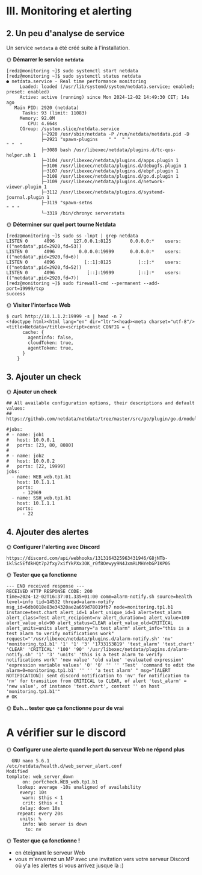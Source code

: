 # III. Monitoring et alerting

## 2. Un peu d'analyse de service

Un service `netdata` a été créé suite à l'installation.

🌞 **Démarrer le service `netdata`**
```
[redz@monitoring ~]$ sudo systemctl start netdata
[redz@monitoring ~]$ sudo systemctl status netdata
● netdata.service - Real time performance monitoring
     Loaded: loaded (/usr/lib/systemd/system/netdata.service; enabled; preset: enabled)
     Active: active (running) since Mon 2024-12-02 14:49:30 CET; 14s ago
   Main PID: 2920 (netdata)
      Tasks: 93 (limit: 11083)
     Memory: 92.0M
        CPU: 4.664s
     CGroup: /system.slice/netdata.service
             ├─2920 /usr/sbin/netdata -P /run/netdata/netdata.pid -D
             ├─2921 "spawn-plugins    " "  " "                        " "  "
             ├─3089 bash /usr/libexec/netdata/plugins.d/tc-qos-helper.sh 1
             ├─3104 /usr/libexec/netdata/plugins.d/apps.plugin 1
             ├─3106 /usr/libexec/netdata/plugins.d/debugfs.plugin 1
             ├─3107 /usr/libexec/netdata/plugins.d/ebpf.plugin 1
             ├─3108 /usr/libexec/netdata/plugins.d/go.d.plugin 1
             ├─3109 /usr/libexec/netdata/plugins.d/network-viewer.plugin 1
             ├─3112 /usr/libexec/netdata/plugins.d/systemd-journal.plugin 1
             ├─3119 "spawn-setns                                         " " "
             └─3319 /bin/chronyc serverstats
```
🌞 **Déterminer sur quel port tourne Netdata**
```
[redz@monitoring ~]$ sudo ss -lnpt | grep netdata
LISTEN 0      4096       127.0.0.1:8125       0.0.0.0:*    users:(("netdata",pid=2920,fd=53))
LISTEN 0      4096         0.0.0.0:19999      0.0.0.0:*    users:(("netdata",pid=2920,fd=6))
LISTEN 0      4096           [::1]:8125          [::]:*    users:(("netdata",pid=2920,fd=52))
LISTEN 0      4096            [::]:19999         [::]:*    users:(("netdata",pid=2920,fd=7))
[redz@monitoring ~]$ sudo firewall-cmd --permanent --add-port=19999/tcp
success
```
🌞 **Visiter l'interface Web**
```
$ curl http://10.1.1.2:19999 -s | head -n 7
<!doctype html><html lang="en" dir="ltr"><head><meta charset="utf-8"/><title>Netdata</title><script>const CONFIG = {
      cache: {
        agentInfo: false,
        cloudToken: true,
        agentToken: true,
      }
    }
```
## 3. Ajouter un check

🌞 **Ajouter un check**
```
## All available configuration options, their descriptions and default values:
## https://github.com/netdata/netdata/tree/master/src/go/plugin/go.d/modules/portcheck#readme

#jobs:
# - name: job1
#   host: 10.0.0.1
#   ports: [23, 80, 8080]
#
# - name: job2
#   host: 10.0.0.2
#   ports: [22, 19999]
jobs:
  - name: WEB_web.tp1.b1
    host: 10.1.1.1
    ports:
      - 12969
  - name: SSH_web.tp1.b1
    host: 10.1.1.1
    ports:
      - 22
```

## 4. Ajouter des alertes

🌞 **Configurer l'alerting avec Discord**
```
https://discord.com/api/webhooks/1313164325963431946/G8jNTb-iklSc5EfdkHQt7p2fxy7xifYkPXx3OK_r0f8Oewyy9N4JxmRLMHYebGPIKP0S
```
🌞 **Tester que ça fonctionne**
```
--- END received response ---
RECEIVED HTTP RESPONSE CODE: 200
time=2024-12-02T16:37:01.335+01:00 comm=alarm-notify.sh source=health level=info tid=14532 thread=alarm-notify msg_id=6db0018e83e34320ae2a659d78019fb7 node=monitoring.tp1.b1 instance=test.chart alert_id=1 alert_unique_id=1 alert=test_alarm alert_class=Test alert_recipient=nv alert_duration=1 alert_value=100 alert_value_old=90 alert_status=CLEAR alert_value_old=CRITICAL alert_units=units alert_summary="a test alarm" alert_info="this is a test alarm to verify notifications work" request="'/usr/libexec/netdata/plugins.d/alarm-notify.sh' 'nv' 'monitoring.tp1.b1' '1' '1' '3' '1733153819' 'test_alarm' 'test.chart' 'CLEAR' 'CRITICAL' '100' '90' '/usr/libexec/netdata/plugins.d/alarm-notify.sh' '1' '3' 'units' 'this is a test alarm to verify notifications work' 'new value' 'old value' 'evaluated expression' 'expression variable values' '0' '0' '' '' 'Test' 'command to edit the alarm=0=monitoring.tp1.b1' '' '' 'a test alarm' " msg="[ALERT NOTIFICATION]: sent discord notification to 'nv' for notification to 'nv' for transition from CRITICAL to CLEAR, of alert 'test_alarm' = 'new value', of instance 'test.chart', context '' on host 'monitoring.tp1.b1'"
# OK
```
🌞 **Euh... tester que ça fonctionne pour de vrai**

# **A vérifier sur le discord**

🌞 **Configurer une alerte quand le port du serveur Web ne répond plus**
```
  GNU nano 5.6.1                         /etc/netdata/health.d/web_server_alert.conf                          Modified
template: web_server_down
      on: portcheck.WEB_web.tp1.b1
    lookup: average -10s unaligned of availability
     every: 10s
      warn: $this < 1
      crit: $this < 1
     delay: down 10s
    repeat: every 20s
     units: %
      info: Web server is down
       to: nv
```
🌞 **Tester que ça fonctionne !**

- en éteignant le serveur Web
- vous m'enverrez un MP avec une invitation vers votre serveur Discord où y'a les alertes si vous arrivez jusque là :)
